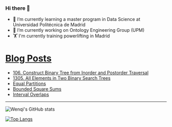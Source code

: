 ### Hi there 👋

- 🌱 I’m currently learning a master program in Data Science at Universidad Politécnica de Madrid
- 🔭 I’m currently working on Ontology Engineering Group (UPM) 
- 🏋️ I'm currently training powerlifting in Madrid

# [Blog Posts](https://www.dev.to/jiangwenqi)
<!-- BLOG-POST-LIST:START -->
- [106. Construct Binary Tree from Inorder and Postorder Traversal](https://dev.to/jiangwenqi/106-construct-binary-tree-from-inorder-and-postorder-traversal-2n6o)
- [1305. All Elements in Two Binary Search Trees](https://dev.to/jiangwenqi/1305-all-elements-in-two-binary-search-trees-57m8)
- [Equal Partitions](https://dev.to/jiangwenqi/equal-partitions-276g)
- [Bounded Square Sums](https://dev.to/jiangwenqi/bounded-square-sums-1k0j)
- [Interval Overlaps](https://dev.to/jiangwenqi/interval-overlaps-4gc3)
<!-- BLOG-POST-LIST:END -->


---

![Wenqi's GitHub stats](https://github-readme-stats.vercel.app/api?username=jiangwenqi&show_icons=true&count_private=true)

[![Top Langs](https://github-readme-stats.vercel.app/api/top-langs/?username=jiangwenqi&layout=compact)](https://github.com/jiangwenqi/github-readme-stats)
